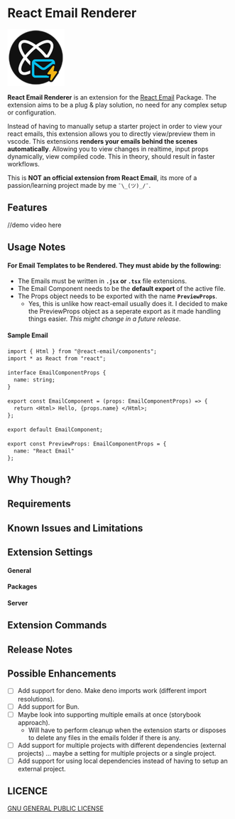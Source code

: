# React Email Renderer
![LOGO](./assets/logo.png)

**React Email Renderer** is an extension for the [React Email](https://react.email/) Package. The extension aims to be a plug & play solution, no need for any complex setup or configuration.

Instead of having to manually setup a starter project in order to view your react emails, this extension allows you to directly view/preview them in vscode. This extensions **renders your emails behind the scenes automatically**. 
Allowing you to view changes in realtime, input props dynamically, view compiled code. This in theory, should result in faster workflows. 

This is **NOT an official extension from React Email**, its more of a passion/learning project made by me `¯\_(ツ)_/¯`.

## Features


//demo video here

## Usage Notes

#### For Email Templates to be Rendered. They must abide by the following:
- The Emails must be written in **`.jsx` or `.tsx`** file extensions.
- The Email Component needs to be the **default export** of the active file.
- The Props object needs to be exported with the name **`PreviewProps`**. 
    - Yes, this is unlike how react-email usually does it. I decided to make the PreviewProps object as a seperate export as it made handling things easier. _This might change in a future release_.

#### Sample Email
```tsx
import { Html } from "@react-email/components";
import * as React from "react";

interface EmailComponentProps {
  name: string;
}

export const EmailComponent = (props: EmailComponentProps) => {
  return <Html> Hello, {props.name} </Html>;
};

export default EmailComponent;

export const PreviewProps: EmailComponentProps = {
  name: "React Email"
};
```

## Why Though?


## Requirements

## Known Issues and Limitations

## Extension Settings

#### General
#### Packages
#### Server

## Extension Commands

## Release Notes

## Possible Enhancements

- [ ] Add support for deno. Make deno imports work (different import resolutions).
- [ ] Add support for Bun.
- [ ] Maybe look into supporting multiple emails at once (storybook approach).
    - Will have to perform cleanup when the extension starts or disposes to delete any files in the emails folder if there is any.
- [ ] Add support for multiple projects with different dependencies (external projects) ... maybe a setting for multiple projects or a single project.
- [ ] Add support for using local dependencies instead of having to setup an external project.

## LICENCE

[GNU GENERAL PUBLIC LICENSE](LICENSE)